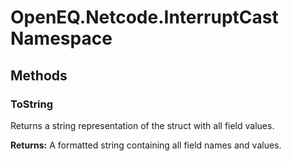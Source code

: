 ﻿# OpenEQ.Netcode.InterruptCast Namespace

## Methods

### ToString

Returns a string representation of the struct with all field values.

**Returns:** A formatted string containing all field names and values.



